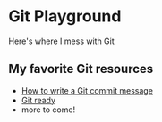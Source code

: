 # Git Playground

Here's where I mess with Git

## My favorite Git resources

- [How to write a Git commit message](https://chris.beams.io/posts/git-commit/)
- [Git ready](http://gitready.com/)
- more to come!
